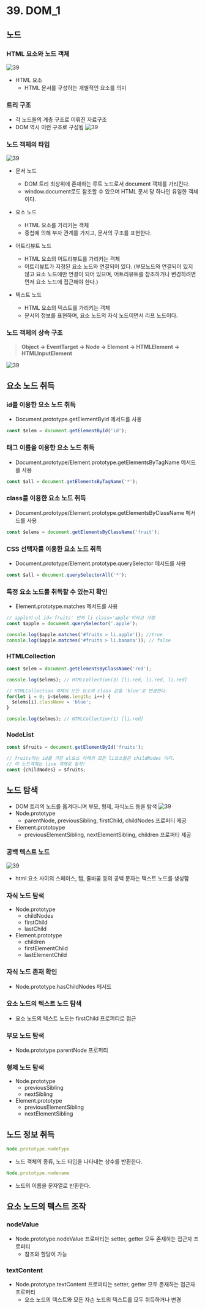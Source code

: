 # 39. DOM_1
## 노드
### HTML 요소와 노드 객체
![39](img/html%20요소와%20노드%20객체.png)
- HTML 요소
  - HTML 문서를 구성하는 개별적인 요소를 의미
### 트리 구조
- 각 노드들의 계층 구조로 이뤄진 자료구조
- DOM 역시 이런 구조로 구성됨
![39](img/트리%20구조.png)
### 노드 객체의 타입
![39](img/노드%20객체.png)
- 문서 노드 
  - DOM 트리 최상위에 존재하는 루트 노드로서 document 객체를 가리킨다. 
  - window.document로도 참조할 수 있으며 HTML 문서 당 하나인 유일한 객체이다.

- 요소 노드
  - HTML 요소를 가리키는 객체
  - 중첩에 의해 부자 관계를 가지고, 문서의 구조를 표현한다.

- 어트리뷰트 노드
  - HTML 요소의 어트리뷰트를 가리키는 객체
  - 어트리뷰트가 지정된 요소 노드와 연결되어 있다. (부모노드와 연결되어 있지 않고 요소 노드에만 연결이 되어 있으며, 어트리뷰트를 참조하거나 변경하려면 먼저 요소 노드에 접근해야 한다.)

- 텍스트 노드
  - HTML 요소의 텍스트를 가리키는 객체
  - 문서의 정보를 표현하며, 요소 노드의 자식 노드이면서 리프 노드이다.

### 노드 객체의 상속 구조
> <b> Object -> EventTarget -> Node -> Element -> HTMLElement -> HTMLInputElement </b> <br>

![39](img/노드%20객체의%20상속%20구조.png)

## 요소 노드 취득
### id를 이용한 요소 노드 취득
- Document.prototype.getElementById 메서드를 사용
```Javascript
const $elem = document.getElementById('id');
```
### 태그 이름을 이용한 요소 노드 취득
- Document.prototype/Element.prototype.getElementsByTagName 메서드를 사용
```Javascript
const $all = document.getElementsByTagName('*');
```
### class를 이용한 요소 노드 취득
- Document.prototype/Element.prototype.getElementsByClassName 메서드를 사용
```Javascript
const $elems = document.getElementsByClassName('fruit');
```
### CSS 선택자를 이용한 요소 노드 취득
- Document.prototype/Element.prototype.querySelector 메서드를 사용
```Javascript
const $all = document.querySelectorAll('*');
```
### 특정 요소 노드를 취득할 수 있는지 확인
- Element.prototype.matches 메서드를 사용
```Javascript
// apple이 ul id='fruits' 안의 li class='apple'이라고 가정
const $apple = document.querySelector('.apple');

console.log($apple.matches('#fruits > li.apple')); //true
console.log($apple.matches('#fruits > li.banana')); // false
```
### HTMLCollection
```Javascript
const $elem = document.getElementsByClassName('red');

console.log($elems); // HTMLCollection(3) [li.red, li.red, li.red]

// HTMLCollection 객체의 모든 요소의 class 값을 'blue'로 변경한다.
for(let i = 0; i<$elems.length; i++) {
  $elems[i].className = 'blue';
}

console.log($elmes); // HTMLCollection(1) [li.red]
```
### NodeList
```Javascript
const $fruits = document.getElementById('fruits');

// fruits라는 id를 가진 ul요소 아래의 모든 li요소들은 childNodes 이다.
// 이 노드객체는 live 객체로 동작!
const {childNodes} = $fruits;
```

## 노드 탐색
- DOM 트리의 노드를 옮겨다니며 부모, 형제, 자식노드 등을 탐색
![39](img/노드%20탐색.png)
- Node.prototype
  - parentNode, previousSibling, firstChild, childNodes 프로퍼티 제공
- Element.prototoype
  - previousElementSibling, nextElementSibling, children 프로퍼티 제공

### 공백 텍스트 노드
![39](img/공백%20문자는%20텍스트%20노드를%20생성한다..png)
- html 요소 사이의 스페이스, 탭, 줄바꿈 등의 공백 문자는 텍스트 노드를 생성함
### 자식 노드 탐색
- Node.prototype 
  - childNodes
  - firstChild
  - lastChild 
- Element.prototype 
  - children
  - firstElementChild
  - lastElementChild
### 자식 노드 존재 확인
- Node.prototype.hasChildNodes 메서드
### 요소 노드의 텍스트 노드 탐색
- 요소 노드의 텍스트 노드는 firstChild 프로퍼티로 접근
### 부모 노드 탐색
- Node.prototype.parentNode 프로퍼티
### 형제 노드 탐색
- Node.prototype 
  - previousSibling
  - nextSibling
- Element.prototype 
  - previousElementSibling
  - nextElementSibling 
## 노드 정보 취득
```Javascript
Node.prototype.nodeType
```
- 노드 객체의 종류, 노드 타입을 나타내는 상수를 반환한다.
```Javascript
Node.prototype.nodename
```
- 노드의 이름을 문자열로 반환한다.
## 요소 노드의 텍스트 조작
### nodeValue
- Node.prototype.nodeValue 프로퍼티는 setter, getter 모두 존재하는 접근자 프로퍼티
  - 참조와 할당이 가능
### textContent
- Node.prototype.textContent 프로퍼티는 setter, getter 모두 존재하는 접근자 프로퍼티
  - 요소 노드의 텍스트와 모든 자손 노드의 텍스트를 모두 취득하거나 변경